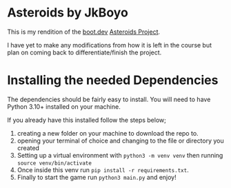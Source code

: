 # Asteroids by JkBoyo

This is my rendition of the [boot.dev](https://www.boot.dev) [Asteroids Project](https://www.boot.dev/courses/build-asteroids).

I have yet to make any modifications from how it is left in the course but plan on coming back to differentiate/finish the project.

# Installing the needed Dependencies

The dependencies should be fairly easy to install. You will need to have Python 3.10+ installed on your machine. 

If you already have this installed follow the steps below;

1. creating a new folder on your machine to download the repo to.
2. opening your terminal of choice and changing to the file or directory you created
3. Setting up a virtual environment with `python3 -m venv venv` then running `source venv/bin/activate`
4. Once inside this venv run `pip install -r requirements.txt`.
5. Finally to start the game run `python3 main.py` and enjoy!
